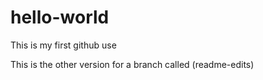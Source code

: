 # hello-world
This is my first github use


This is the other version for a branch called (readme-edits)
